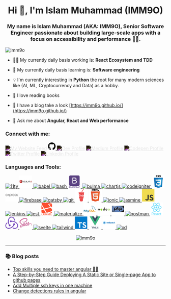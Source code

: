 <h1 align="center">Hi 👋, I'm Islam Muhammad (IMM9O)</h1>
<h3 align="center">My name is Islam Muhammad (AKA: IMM9O), Senior Software Engineer passionate about building large-scale apps with a focus on accessibility and performance 👨‍💻.</h3>

<p align="left"> <img src="https://komarev.com/ghpvc/?username=imm9o&label=Profile%20views&color=0e75b6&style=flat" alt="imm9o" /> </p>

<!-- <p align="left"> <a href="https://github.com/ryo-ma/github-profile-trophy"><img src="https://github-profile-trophy.vercel.app/?username=imm9o" alt="imm9o" /></a> </p>

<p align="left"> <a href="https://twitter.com/imm9oo" target="_blank"><img src="https://img.shields.io/twitter/follow/imm9oo?logo=twitter&style=for-the-badge" alt="imm9oo" /></a> </p> -->

- 👷‍♂️ My currently daily basis working is: **React Ecosystem and TDD**

- 🌱 My currently daily basis learning is: **Software engineering**

- 💡 I'm currently interesting in **Python** the root for many modern sciences like (AI, ML, Cryptocurrency and Data) as a hobby.

- 📖 I love reading books

- 📝 I have a blog take a look [https://imm9o.github.io/](https://imm9o.github.io/)

- 💬 Ask me about **Angular, React and Web performance**

<h3 align="left">Connect with me:</h3>
<p align="left">
<a href="https://imm9o.github.io/feed/feed.xml"><img style="filter: invert(1);" src="https://unpkg.com/simple-icons@v4/icons/rss.svg" alt="My Website Feed" height="30" width="40" /></a>
<a href="https://github.com/IMM9O">
   <svg role="img" viewBox="0 0 24 24" width="24" hight="24" fill="var(--color-notifications-button-text)" xmlns="http://www.w3.org/2000/svg"><title>GitHub icon</title><path d="M12 .297c-6.63 0-12 5.373-12 12 0 5.303 3.438 9.8 8.205 11.385.6.113.82-.258.82-.577 0-.285-.01-1.04-.015-2.04-3.338.724-4.042-1.61-4.042-1.61C4.422 18.07 3.633 17.7 3.633 17.7c-1.087-.744.084-.729.084-.729 1.205.084 1.838 1.236 1.838 1.236 1.07 1.835 2.809 1.305 3.495.998.108-.776.417-1.305.76-1.605-2.665-.3-5.466-1.332-5.466-5.93 0-1.31.465-2.38 1.235-3.22-.135-.303-.54-1.523.105-3.176 0 0 1.005-.322 3.3 1.23.96-.267 1.98-.399 3-.405 1.02.006 2.04.138 3 .405 2.28-1.552 3.285-1.23 3.285-1.23.645 1.653.24 2.873.12 3.176.765.84 1.23 1.91 1.23 3.22 0 4.61-2.805 5.625-5.475 5.92.42.36.81 1.096.81 2.22 0 1.606-.015 2.896-.015 3.286 0 .315.21.69.825.57C20.565 22.092 24 17.592 24 12.297c0-6.627-5.373-12-12-12"/></svg>
</a>
<a href="https://dev.to/imm9o"><img style="filter: invert(1);" src="https://unpkg.com/simple-icons@v4/icons/dev-dot-to.svg" alt="Dev Profile" height="30" width="40" /></a>
<a href="https://imm9o.medium.com"><img style="filter: invert(1);" src="https://unpkg.com/simple-icons@v4/icons/medium.svg" alt="Medium Profile" height="30" width="40" /></a>
<a href="https://codepen.io/imm9o"><img style="filter: invert(1);" src="https://unpkg.com/simple-icons@v4/icons/codepen.svg" alt="Codepen Profile" height="30" width="40" /></a>
<a href="https://twitter.com/imm9oo"><img style="filter: invert(1);" src="https://unpkg.com/simple-icons@v4/icons/twitter.svg" alt="Twitter Profile" height="30" width="40" /></a>
<a href="https://linkedin.com/in/islam-muhammad"><img style="filter: invert(1);" src="https://unpkg.com/simple-icons@v4/icons/linkedin.svg" alt="Linkedin Profile" height="30" width="40" /></a>
</p>

<h3 align="left">Languages and Tools:</h3>
<p align="left"> <a href="https://www.11ty.dev/" target="_blank"> <img src="https://gist.githubusercontent.com/vivek32ta/c7f7bf583c1fb1c58d89301ea40f37fd/raw/f4c85cce5790758286b8f155ef9a177710b995df/11ty.svg" alt="11ty" width="40" height="40"/> </a> <a href="https://angular.io" target="_blank"> <img src="https://raw.githubusercontent.com/devicons/devicon/master/icons/angularjs/angularjs-original-wordmark.svg" alt="angularjs" width="40" height="40"/> </a> <a href="https://babeljs.io/" target="_blank"> <img src="https://www.vectorlogo.zone/logos/babeljs/babeljs-icon.svg" alt="babel" width="40" height="40"/> </a> <a href="https://www.gnu.org/software/bash/" target="_blank"> <img src="https://www.vectorlogo.zone/logos/gnu_bash/gnu_bash-icon.svg" alt="bash" width="40" height="40"/> </a> <a href="https://getbootstrap.com" target="_blank"> <img src="https://raw.githubusercontent.com/devicons/devicon/master/icons/bootstrap/bootstrap-plain-wordmark.svg" alt="bootstrap" width="40" height="40"/> </a> <a href="https://bulma.io/" target="_blank"> <img src="https://raw.githubusercontent.com/gilbarbara/logos/804dc257b59e144eaca5bc6ffd16949752c6f789/logos/bulma.svg" alt="bulma" width="40" height="40"/> </a> <a href="https://www.chartjs.org" target="_blank"> <img src="https://www.chartjs.org/media/logo-title.svg" alt="chartjs" width="40" height="40"/> </a> <a href="https://codeigniter.com" target="_blank"> <img src="https://cdn.worldvectorlogo.com/logos/codeigniter.svg" alt="codeigniter" width="40" height="40"/> </a> <a href="https://www.w3schools.com/css/" target="_blank"> <img src="https://raw.githubusercontent.com/devicons/devicon/master/icons/css3/css3-original-wordmark.svg" alt="css3" width="40" height="40"/> </a> <a href="https://expressjs.com" target="_blank"> <img src="https://raw.githubusercontent.com/devicons/devicon/master/icons/express/express-original-wordmark.svg" alt="express" width="40" height="40"/> </a> <a href="https://firebase.google.com/" target="_blank"> <img src="https://www.vectorlogo.zone/logos/firebase/firebase-icon.svg" alt="firebase" width="40" height="40"/> </a> <a href="https://www.gatsbyjs.com/" target="_blank"> <img src="https://www.vectorlogo.zone/logos/gatsbyjs/gatsbyjs-icon.svg" alt="gatsby" width="40" height="40"/> </a> <a href="https://git-scm.com/" target="_blank"> <img src="https://www.vectorlogo.zone/logos/git-scm/git-scm-icon.svg" alt="git" width="40" height="40"/> </a> <a href="https://gulpjs.com" target="_blank"> <img src="https://raw.githubusercontent.com/devicons/devicon/master/icons/gulp/gulp-plain.svg" alt="gulp" width="40" height="40"/> </a> <a href="https://www.w3.org/html/" target="_blank"> <img src="https://raw.githubusercontent.com/devicons/devicon/master/icons/html5/html5-original-wordmark.svg" alt="html5" width="40" height="40"/> </a> <a href="https://ionicframework.com" target="_blank"> <img src="https://upload.wikimedia.org/wikipedia/commons/d/d1/Ionic_Logo.svg" alt="ionic" width="40" height="40"/> </a> <a href="https://jasmine.github.io/" target="_blank"> <img src="https://www.vectorlogo.zone/logos/jasmine/jasmine-icon.svg" alt="jasmine" width="40" height="40"/> </a> <a href="https://developer.mozilla.org/en-US/docs/Web/JavaScript" target="_blank"> <img src="https://raw.githubusercontent.com/devicons/devicon/master/icons/javascript/javascript-original.svg" alt="javascript" width="40" height="40"/> </a> <a href="https://www.jenkins.io" target="_blank"> <img src="https://www.vectorlogo.zone/logos/jenkins/jenkins-icon.svg" alt="jenkins" width="40" height="40"/> </a> <a href="https://jestjs.io" target="_blank"> <img src="https://www.vectorlogo.zone/logos/jestjsio/jestjsio-icon.svg" alt="jest" width="40" height="40"/> </a> <a href="https://laravel.com/" target="_blank"> <img src="https://raw.githubusercontent.com/devicons/devicon/master/icons/laravel/laravel-plain-wordmark.svg" alt="laravel" width="40" height="40"/> </a> <a href="https://materializecss.com/" target="_blank"> <img src="https://raw.githubusercontent.com/prplx/svg-logos/5585531d45d294869c4eaab4d7cf2e9c167710a9/svg/materialize.svg" alt="materialize" width="40" height="40"/> </a> <a href="https://www.mysql.com/" target="_blank"> <img src="https://raw.githubusercontent.com/devicons/devicon/master/icons/mysql/mysql-original-wordmark.svg" alt="mysql" width="40" height="40"/> </a> <a href="https://nodejs.org" target="_blank"> <img src="https://raw.githubusercontent.com/devicons/devicon/master/icons/nodejs/nodejs-original-wordmark.svg" alt="nodejs" width="40" height="40"/> </a> <a href="https://www.php.net" target="_blank"> <img src="https://raw.githubusercontent.com/devicons/devicon/master/icons/php/php-original.svg" alt="php" width="40" height="40"/> </a> <a href="https://postman.com" target="_blank"> <img src="https://www.vectorlogo.zone/logos/getpostman/getpostman-icon.svg" alt="postman" width="40" height="40"/> </a> <a href="https://reactjs.org/" target="_blank"> <img src="https://raw.githubusercontent.com/devicons/devicon/master/icons/react/react-original-wordmark.svg" alt="react" width="40" height="40"/> </a> <a href="https://redux.js.org" target="_blank"> <img src="https://raw.githubusercontent.com/devicons/devicon/master/icons/redux/redux-original.svg" alt="redux" width="40" height="40"/> </a> <a href="https://sass-lang.com" target="_blank"> <img src="https://raw.githubusercontent.com/devicons/devicon/master/icons/sass/sass-original.svg" alt="sass" width="40" height="40"/> </a> <a href="https://svelte.dev" target="_blank"> <img src="https://upload.wikimedia.org/wikipedia/commons/1/1b/Svelte_Logo.svg" alt="svelte" width="40" height="40"/> </a> <a href="https://tailwindcss.com/" target="_blank"> <img src="https://www.vectorlogo.zone/logos/tailwindcss/tailwindcss-icon.svg" alt="tailwind" width="40" height="40"/> </a> <a href="https://www.typescriptlang.org/" target="_blank"> <img src="https://raw.githubusercontent.com/devicons/devicon/master/icons/typescript/typescript-original.svg" alt="typescript" width="40" height="40"/> </a> <a href="https://vuejs.org/" target="_blank"> <img src="https://raw.githubusercontent.com/devicons/devicon/master/icons/vuejs/vuejs-original-wordmark.svg" alt="vuejs" width="40" height="40"/> </a> <a href="https://webpack.js.org" target="_blank"> <img src="https://raw.githubusercontent.com/devicons/devicon/d00d0969292a6569d45b06d3f350f463a0107b0d/icons/webpack/webpack-original-wordmark.svg" alt="webpack" width="40" height="40"/> </a> <a href="https://www.adobe.com/products/xd.html" target="_blank"> <img src="https://cdn.worldvectorlogo.com/logos/adobe-xd.svg" alt="xd" width="40" height="40"/> </a> </p>

<p align="center">

<img align="center" src="https://github-readme-stats.vercel.app/api/top-langs?username=imm9o&show_icons=true&locale=en&layout=compact" alt="imm9o" />

</p>

<!-- <p align="center">
<img align="center" src="https://github-readme-stats.vercel.app/api?username=imm9o&show_icons=true&locale=en" alt="imm9o" />
<img align="center" src="https://github-readme-streak-stats.herokuapp.com/?user=imm9o&" alt="imm9o" />
</p> -->

---

### 📚 Blog posts

<!-- BLOG-POST-LIST:START -->

- [Top skills you need to master angular 👨‍💻](https://dev.to/imm9o/top-skills-you-need-to-master-angular-44pj)
- [A Step-by-Step Guide Deploying A Static Site or Single-page App to github pages](https://dev.to/imm9o/a-step-by-step-guide-deploying-a-static-site-or-single-page-app-to-github-pages-51ob)
- [Add Multiple ssh keys in one machine](https://dev.to/imm9o/add-multiple-ssh-keys-in-one-machine-29hk)
- [Change detections rules in angular](https://dev.to/imm9o/rules-of-change-detections-in-angular-5hhm)
<!-- BLOG-POST-LIST:END -->
